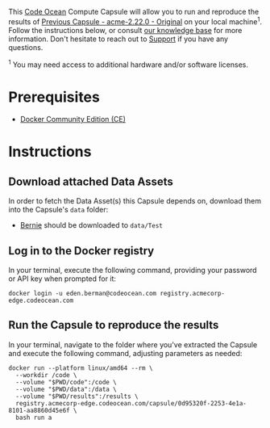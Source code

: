 This [Code Ocean](https://codeocean.com) Compute Capsule will allow you to run and reproduce the results of [Previous Capsule - acme-2.22.0 - Original](https://acmecorp-edge.codeocean.com/capsule/5642822/tree) on your local machine<sup>1</sup>. Follow the instructions below, or consult [our knowledge base](https://docs.codeocean.com/user-guide/compute-capsule-basics/managing-capsules/exporting-capsules-to-your-local-machine) for more information. Don't hesitate to reach out to [Support](mailto:support@codeocean.com) if you have any questions.

<sup>1</sup> You may need access to additional hardware and/or software licenses.

# Prerequisites

- [Docker Community Edition (CE)](https://www.docker.com/community-edition)

# Instructions

## Download attached Data Assets

In order to fetch the Data Asset(s) this Capsule depends on, download them into the Capsule's `data` folder:
* [Bernie](https://acmecorp-edge.codeocean.com/data-assets/4a117340-fb77-4f8c-b4d9-81e613abe125) should be downloaded to `data/Test`

## Log in to the Docker registry

In your terminal, execute the following command, providing your password or API key when prompted for it:
```shell
docker login -u eden.berman@codeocean.com registry.acmecorp-edge.codeocean.com
```

## Run the Capsule to reproduce the results

In your terminal, navigate to the folder where you've extracted the Capsule and execute the following command, adjusting parameters as needed:
```shell
docker run --platform linux/amd64 --rm \
  --workdir /code \
  --volume "$PWD/code":/code \
  --volume "$PWD/data":/data \
  --volume "$PWD/results":/results \
  registry.acmecorp-edge.codeocean.com/capsule/0d95320f-2253-4e1a-8101-aa8860d45e6f \
  bash run a
```
